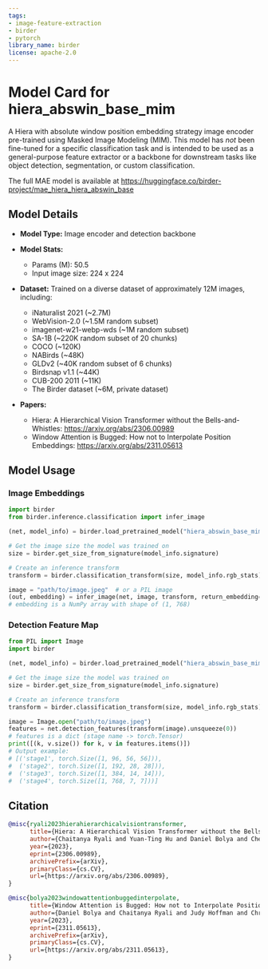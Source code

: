 ```yaml
---
tags:
- image-feature-extraction
- birder
- pytorch
library_name: birder
license: apache-2.0
---
```


# Model Card for hiera_abswin_base_mim

A Hiera with absolute window position embedding strategy image encoder pre-trained using Masked Image Modeling (MIM). This model has *not* been fine-tuned for a specific classification task and is intended to be used as a general-purpose feature extractor or a backbone for downstream tasks like object detection, segmentation, or custom classification.

The full MAE model is available at <https://huggingface.co/birder-project/mae_hiera_hiera_abswin_base>

## Model Details

- **Model Type:** Image encoder and detection backbone
- **Model Stats:**
    - Params (M): 50.5
    - Input image size: 224 x 224
- **Dataset:** Trained on a diverse dataset of approximately 12M images, including:
    - iNaturalist 2021 (~2.7M)
    - WebVision-2.0 (~1.5M random subset)
    - imagenet-w21-webp-wds (~1M random subset)
    - SA-1B (~220K random subset of 20 chunks)
    - COCO (~120K)
    - NABirds (~48K)
    - GLDv2 (~40K random subset of 6 chunks)
    - Birdsnap v1.1 (~44K)
    - CUB-200 2011 (~11K)
    - The Birder dataset (~6M, private dataset)

- **Papers:**
    - Hiera: A Hierarchical Vision Transformer without the Bells-and-Whistles: <https://arxiv.org/abs/2306.00989>
    - Window Attention is Bugged: How not to Interpolate Position Embeddings: <https://arxiv.org/abs/2311.05613>

## Model Usage

### Image Embeddings

```python
import birder
from birder.inference.classification import infer_image

(net, model_info) = birder.load_pretrained_model("hiera_abswin_base_mim", inference=True)

# Get the image size the model was trained on
size = birder.get_size_from_signature(model_info.signature)

# Create an inference transform
transform = birder.classification_transform(size, model_info.rgb_stats)

image = "path/to/image.jpeg"  # or a PIL image
(out, embedding) = infer_image(net, image, transform, return_embedding=True)
# embedding is a NumPy array with shape of (1, 768)
```

### Detection Feature Map

```python
from PIL import Image
import birder

(net, model_info) = birder.load_pretrained_model("hiera_abswin_base_mim", inference=True)

# Get the image size the model was trained on
size = birder.get_size_from_signature(model_info.signature)

# Create an inference transform
transform = birder.classification_transform(size, model_info.rgb_stats)

image = Image.open("path/to/image.jpeg")
features = net.detection_features(transform(image).unsqueeze(0))
# features is a dict (stage name -> torch.Tensor)
print([(k, v.size()) for k, v in features.items()])
# Output example:
# [('stage1', torch.Size([1, 96, 56, 56])),
#  ('stage2', torch.Size([1, 192, 28, 28])),
#  ('stage3', torch.Size([1, 384, 14, 14])),
#  ('stage4', torch.Size([1, 768, 7, 7]))]
```

## Citation

```bibtex
@misc{ryali2023hierahierarchicalvisiontransformer,
      title={Hiera: A Hierarchical Vision Transformer without the Bells-and-Whistles},
      author={Chaitanya Ryali and Yuan-Ting Hu and Daniel Bolya and Chen Wei and Haoqi Fan and Po-Yao Huang and Vaibhav Aggarwal and Arkabandhu Chowdhury and Omid Poursaeed and Judy Hoffman and Jitendra Malik and Yanghao Li and Christoph Feichtenhofer},
      year={2023},
      eprint={2306.00989},
      archivePrefix={arXiv},
      primaryClass={cs.CV},
      url={https://arxiv.org/abs/2306.00989},
}

@misc{bolya2023windowattentionbuggedinterpolate,
      title={Window Attention is Bugged: How not to Interpolate Position Embeddings},
      author={Daniel Bolya and Chaitanya Ryali and Judy Hoffman and Christoph Feichtenhofer},
      year={2023},
      eprint={2311.05613},
      archivePrefix={arXiv},
      primaryClass={cs.CV},
      url={https://arxiv.org/abs/2311.05613},
}
```
